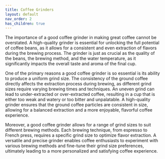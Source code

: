 ```yaml
---
title: Coffee Grinders
layout: default
nav_order: 2
has_children: true
---
```

The importance of a good coffee grinder in making great coffee cannot be overstated. A high-quality grinder is essential for unlocking the full potential of coffee beans, as it allows for a consistent and even extraction of flavors during the brewing process. The grinder is just as crucial as the quality of the beans, the brewing method, and the water temperature, as it significantly impacts the overall taste and aroma of the final cup.

One of the primary reasons a good coffee grinder is so essential is its ability to produce a uniform grind size. The consistency of the ground coffee directly affects the extraction process during brewing, as different grind sizes require varying brewing times and techniques. An uneven grind can lead to under-extracted or over-extracted coffee, resulting in a cup that is either too weak and watery or too bitter and unpalatable. A high-quality grinder ensures that the ground coffee particles are consistent in size, allowing for a balanced extraction and a more enjoyable, flavorful coffee experience.

Moreover, a good coffee grinder allows for a range of grind sizes to suit different brewing methods. Each brewing technique, from espresso to French press, requires a specific grind size to optimize flavor extraction. A versatile and precise grinder enables coffee enthusiasts to experiment with various brewing methods and fine-tune their grind size preferences, ultimately leading to a more personalized and satisfying coffee experience.